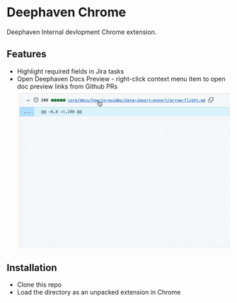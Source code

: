 # Deephaven Chrome

Deephaven Internal devlopment Chrome extension.

## Features

- Highlight required fields in Jira tasks
- Open Deephaven Docs Preview - right-click context menu item to open doc preview links from Github PRs
  ![Open Deephaven Docs Preview](docs/open-deephaven-docs-preview.gif)

## Installation

- Clone this repo
- Load the directory as an unpacked extension in Chrome
